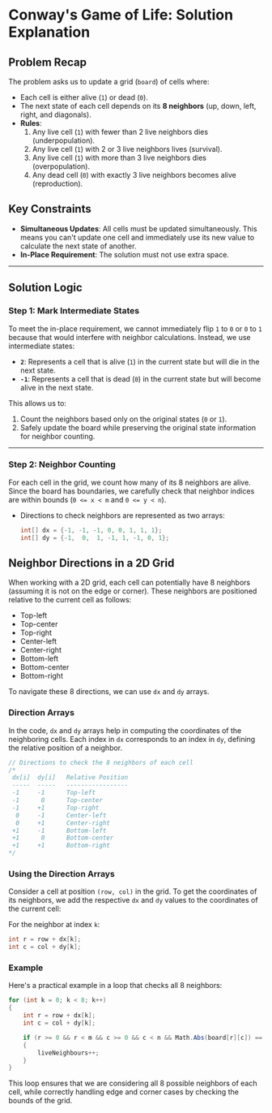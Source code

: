 # Conway's Game of Life: Solution Explanation

## Problem Recap
The problem asks us to update a grid (`board`) of cells where:
- Each cell is either alive (`1`) or dead (`0`).
- The next state of each cell depends on its **8 neighbors** (up, down, left, right, and diagonals).
- **Rules**:
    1. Any live cell (`1`) with fewer than 2 live neighbors dies (underpopulation).
    2. Any live cell (`1`) with 2 or 3 live neighbors lives (survival).
    3. Any live cell (`1`) with more than 3 live neighbors dies (overpopulation).
    4. Any dead cell (`0`) with exactly 3 live neighbors becomes alive (reproduction).

## Key Constraints
- **Simultaneous Updates**: All cells must be updated simultaneously. This means you can't update one cell and immediately use its new value to calculate the next state of another.
- **In-Place Requirement**: The solution must not use extra space.

---

## Solution Logic

### Step 1: Mark Intermediate States
To meet the in-place requirement, we cannot immediately flip `1` to `0` or `0` to `1` because that would interfere with neighbor calculations. Instead, we use intermediate states:
- **`2`**: Represents a cell that is alive (`1`) in the current state but will die in the next state.
- **`-1`**: Represents a cell that is dead (`0`) in the current state but will become alive in the next state.

This allows us to:
1. Count the neighbors based only on the original states (`0` or `1`).
2. Safely update the board while preserving the original state information for neighbor counting.

---

### Step 2: Neighbor Counting
For each cell in the grid, we count how many of its 8 neighbors are alive. Since the board has boundaries, we carefully check that neighbor indices are within bounds (`0 <= x < m` and `0 <= y < n`).

- Directions to check neighbors are represented as two arrays:
  ```csharp
  int[] dx = {-1, -1, -1, 0, 0, 1, 1, 1};
  int[] dy = {-1,  0,  1, -1, 1, -1, 0, 1};

## Neighbor Directions in a 2D Grid

When working with a 2D grid, each cell can potentially have 8 neighbors (assuming it is not on the edge or corner). These neighbors are positioned relative to the current cell as follows:

- Top-left
- Top-center
- Top-right
- Center-left
- Center-right
- Bottom-left
- Bottom-center
- Bottom-right

To navigate these 8 directions, we can use `dx` and `dy` arrays.

### Direction Arrays

In the code, `dx` and `dy` arrays help in computing the coordinates of the neighboring cells. Each index in `dx` corresponds to an index in `dy`, defining the relative position of a neighbor.

```csharp
// Directions to check the 8 neighbors of each cell
/*
 dx[i]  dy[i]   Relative Position
 -----  -----   -----------------
 -1     -1      Top-left
 -1      0      Top-center
 -1     +1      Top-right
  0     -1      Center-left
  0     +1      Center-right
 +1     -1      Bottom-left
 +1      0      Bottom-center
 +1     +1      Bottom-right
*/
```

### Using the Direction Arrays

Consider a cell at position `(row, col)` in the grid. To get the coordinates of its neighbors, we add the respective `dx` and `dy` values to the coordinates of the current cell:

For the neighbor at index `k`:
```csharp
int r = row + dx[k];
int c = col + dy[k];
```

### Example

Here's a practical example in a loop that checks all 8 neighbors:

```csharp
for (int k = 0; k < 8; k++)
{
    int r = row + dx[k];
    int c = col + dy[k];

    if (r >= 0 && r < m && c >= 0 && c < n && Math.Abs(board[r][c]) == 1)
    {
        liveNeighbours++;
    }
}
```

This loop ensures that we are considering all 8 possible neighbors of each cell, while correctly handling edge and corner cases by checking the bounds of the grid.